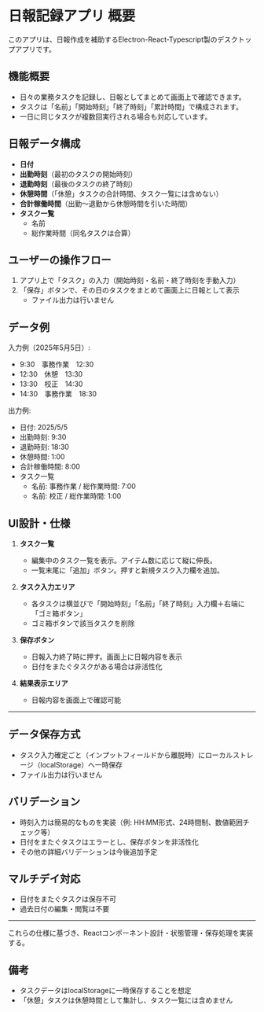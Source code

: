 # 日報記録アプリ 概要

このアプリは、日報作成を補助するElectron-React-Typescript製のデスクトップアプリです。

## 機能概要

- 日々の業務タスクを記録し、日報としてまとめて画面上で確認できます。
- タスクは「名前」「開始時刻」「終了時刻」「累計時間」で構成されます。
- 一日に同じタスクが複数回実行される場合も対応しています。

## 日報データ構成

- **日付**  
- **出勤時刻**（最初のタスクの開始時刻）
- **退勤時刻**（最後のタスクの終了時刻）
- **休憩時間**（「休憩」タスクの合計時間、タスク一覧には含めない）
- **合計稼働時間**（出勤～退勤から休憩時間を引いた時間）
- **タスク一覧**  
  - 名前  
  - 総作業時間（同名タスクは合算）

## ユーザーの操作フロー

1. アプリ上で「タスク」の入力（開始時刻・名前・終了時刻を手動入力）
2. 「保存」ボタンで、その日のタスクをまとめて画面上に日報として表示
   - ファイル出力は行いません

## データ例

入力例（2025年5月5日）:

- 9:30　事務作業　12:30
- 12:30　休憩　13:30
- 13:30　校正　14:30
- 14:30　事務作業　18:30

出力例:

- 日付: 2025/5/5
- 出勤時刻: 9:30
- 退勤時刻: 18:30
- 休憩時間: 1:00
- 合計稼働時間: 8:00
- タスク一覧
  - 名前: 事務作業 / 総作業時間: 7:00
  - 名前: 校正 / 総作業時間: 1:00

## UI設計・仕様

1. **タスク一覧**
   - 編集中のタスク一覧を表示。アイテム数に応じて縦に伸長。
   - 一覧末尾に「追加」ボタン。押すと新規タスク入力欄を追加。

2. **タスク入力エリア**
   - 各タスクは横並びで「開始時刻」「名前」「終了時刻」入力欄＋右端に「ゴミ箱ボタン」
   - ゴミ箱ボタンで該当タスクを削除

3. **保存ボタン**
   - 日報入力終了時に押す。画面上に日報内容を表示
   - 日付をまたぐタスクがある場合は非活性化

4. **結果表示エリア**
   - 日報内容を画面上で確認可能

---

## データ保存方式
- タスク入力確定ごと（インプットフィールドから離脱時）にローカルストレージ（localStorage）へ一時保存
- ファイル出力は行いません

## バリデーション
- 時刻入力は簡易的なものを実装（例: HH:MM形式、24時間制、数値範囲チェック等）
- 日付をまたぐタスクはエラーとし、保存ボタンを非活性化
- その他の詳細バリデーションは今後追加予定

## マルチデイ対応
- 日付をまたぐタスクは保存不可
- 過去日付の編集・閲覧は不要

---

これらの仕様に基づき、Reactコンポーネント設計・状態管理・保存処理を実装する。

## 備考

- タスクデータはlocalStorageに一時保存することを想定
- 「休憩」タスクは休憩時間として集計し、タスク一覧には含めません
